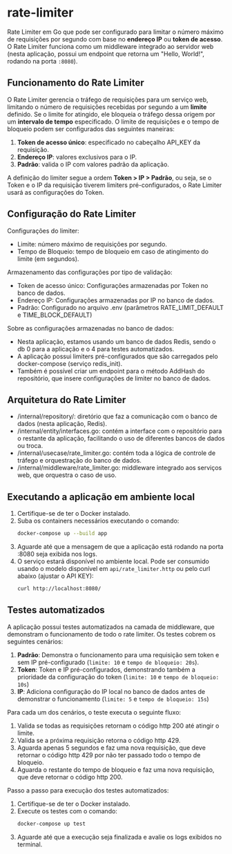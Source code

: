 # rate-limiter

Rate Limiter em Go que pode ser configurado para limitar o número máximo de requisições por segundo com base no **endereço IP** ou **token de acesso**. O Rate Limiter funciona como um middleware integrado ao servidor web (nesta aplicação, possui um endpoint que retorna um "Hello, World!", rodando na porta `:8080`).

## Funcionamento do Rate Limiter
O Rate Limiter gerencia o tráfego de requisições para um serviço web, limitando o número de requisições recebidas por segundo a um **limite** definido. Se o limite for atingido, ele bloqueia o tráfego dessa origem por um **intervalo de tempo** especificado. O limite de requisições e o tempo de bloqueio podem ser configurados das seguintes maneiras:
1. **Token de acesso único**: especificado no cabeçalho API_KEY da requisição.
2. **Endereço IP**: valores exclusivos para o IP.
3. **Padrão**: valida o IP com valores padrão da aplicação.

A definição do limiter segue a ordem **Token > IP > Padrão**, ou seja, se o Token e o IP da requisição tiverem limiters pré-configurados, o Rate Limiter usará as configurações do Token.

## Configuração do Rate Limiter
Configurações do limiter:
* Limite: número máximo de requisições por segundo.
* Tempo de Bloqueio: tempo de bloqueio em caso de atingimento do limite (em segundos).

Armazenamento das configurações por tipo de validação:
* Token de acesso único: Configurações armazenadas por Token no banco de dados.
* Endereço IP: Configurações armazenadas por IP no banco de dados.
* Padrão: Configurado no arquivo .env (parâmetros RATE_LIMIT_DEFAULT e TIME_BLOCK_DEFAULT)

Sobre as configurações armazenadas no banco de dados:
* Nesta aplicação, estamos usando um banco de dados Redis, sendo o db 0 para a aplicação e o 4 para testes automatizados.
* A aplicação possui limiters pré-configurados que são carregados pelo docker-compose (serviço redis_init).
* Também é possível criar um endpoint para o método AddHash do repositório, que insere configurações de limiter no banco de dados.

## Arquitetura do Rate Limiter
* /internal/repository/: diretório que faz a comunicação com o banco de dados (nesta aplicação, Redis).
* /internal/entity/interfaces.go: contém a interface com o repositório para o restante da aplicação, facilitando o uso de diferentes bancos de dados ou troca.
* /internal/usecase/rate_limiter.go: contém toda a lógica de controle de tráfego e orquestração do banco de dados.
* /internal/middleware/rate_limiter.go: middleware integrado aos serviços web, que orquestra o caso de uso.

## Executando a aplicação em ambiente local
1. Certifique-se de ter o Docker instalado.
2. Suba os containers necessários executando o comando:
    ```bash
    docker-compose up --build app
    ```
3. Aguarde até que a mensagem de que a aplicação está rodando na porta :8080 seja exibida nos logs.
4. O serviço estará disponível no ambiente local. Pode ser consumido usando o modelo disponível em `api/rate_limiter.http` ou pelo curl abaixo (ajustar o API KEY):
    ```bash
    curl http://localhost:8080/
    ```

## Testes automatizados
A aplicação possui testes automatizados na camada de middleware, que demonstram o funcionamento de todo o rate limiter. Os testes cobrem os seguintes cenários:
1. **Padrão**: Demonstra o funcionamento para uma requisição sem token e sem IP pré-configurado (`limite: 10` e `tempo de bloqueio: 20s`). 
2. **Token**: Token e IP pré-configurados, demonstrando também a prioridade da configuração do token (`limite: 10` e `tempo de bloqueio: 10s`)
3. **IP**: Adiciona configuração do IP local no banco de dados antes de demonstrar o funcionamento (`limite: 5` e `tempo de bloqueio: 15s`)

Para cada um dos cenários, o teste executa o seguinte fluxo:
1. Valida se todas as requisições retornam o código http 200 até atingir o limite.
2. Valida se a próxima requisição retorna o código http 429.
3. Aguarda apenas 5 segundos e faz uma nova requisição, que deve retornar o código http 429 por não ter passado todo o tempo de bloqueio.
4. Aguarda o restante do tempo de bloqueio e faz uma nova requisição, que deve retornar o código http 200.

Passo a passo para execução dos testes automatizados:
1. Certifique-se de ter o Docker instalado.
2. Execute os testes com o comando:
    ```bash
    docker-compose up test
    ```
3. Aguarde até que a execução seja finalizada e avalie os logs exibidos no terminal.